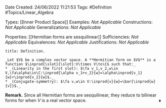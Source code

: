 <div class="topSpace"></div>

Date Created: 24/06/2022 11:21:53
Tags: #Definition #Topics/Linear_Algebra

Types: [[Inner Product Space]]
Examples: _Not Applicable_
Constructions: _Not Applicable_
Generalizations: _Not Applicable_

Properties: [[Hermitian forms are sesquilinear]]
Sufficiencies: _Not Applicable_
Equivalences: _Not Applicable_
Justifications: _Not Applicable_

``` ad-Definition
title: Definition.

_Let $V$ be a complex vector space. A **Hermitian form on $V$** is a function $\inprod{\slot}{\slot}:V\times V\to\C$ such that:_
* _(Linearity in the first slot): $\fa v_1,v_2,w\in V,\fa\alpha\in\C:\inprod{\alpha v_1+v_2}{w}=\alpha\inprod{v_1}{w}+\inprod{v_2}{w}$._
* _(Conjugate-symmetry): $\fa v,w\in V:\inprod{v}{w}=\bar{\inprod{w}{v}}$._

```

**Remark.** Since all Hermitian forms are sesquilinear, they reduce to bilinear forms for when $V$ is a real vector space.<span style="float:right;">$\blacklozenge$</span>
